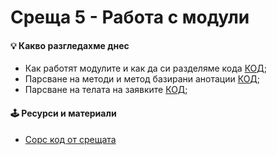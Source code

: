 # Среща 5 - Работа с модули 
 
#### 💡 Какво разгледахме днес
- Как работят модулите и как да си разделяме кода [КОД](./source/v1);  <br>
- Парсване на методи и метод базирани анотации [КОД](./source/v2);  <br>
- Парсване на телата на заявките [КОД](./source/v3);  <br>

#### 🕹️ Ресурси и материали
 * [Сорс код от срещата](./source/)